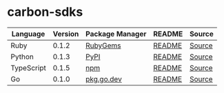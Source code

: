 # carbon-sdks

|Language|Version|Package Manager|README|Source|
|-|-|-|-|-|
|Ruby|0.1.2|[RubyGems](https://rubygems.org/gems/carbon_ruby_sdk/versions/0.1.2)|[README](https://github.com/Carbon-for-Developers/carbon-sdks/tree/main/ruby#readme)|[Source](https://github.com/Carbon-for-Developers/carbon-sdks/tree/main/ruby)|
|Python|0.1.3|[PyPI](https://pypi.org/project/carbon-python-sdk/0.1.3)|[README](https://github.com/Carbon-for-Developers/carbon-sdks/tree/main/python#readme)|[Source](https://github.com/Carbon-for-Developers/carbon-sdks/tree/main/python)|
|TypeScript|0.1.5|[npm](https://www.npmjs.com/package/carbon-typescript-sdk/v/0.1.5)|[README](https://github.com/Carbon-for-Developers/carbon-sdks/tree/main/typescript#readme)|[Source](https://github.com/Carbon-for-Developers/carbon-sdks/tree/main/typescript)|
|Go|0.1.0|[pkg.go.dev](https://pkg.go.dev/github.com/Carbon-for-Developers/carbon-sdks/go)|[README](https://github.com/Carbon-for-Developers/carbon-sdks/go#readme)|[Source](https://github.com/Carbon-for-Developers/carbon-sdks/go)|
